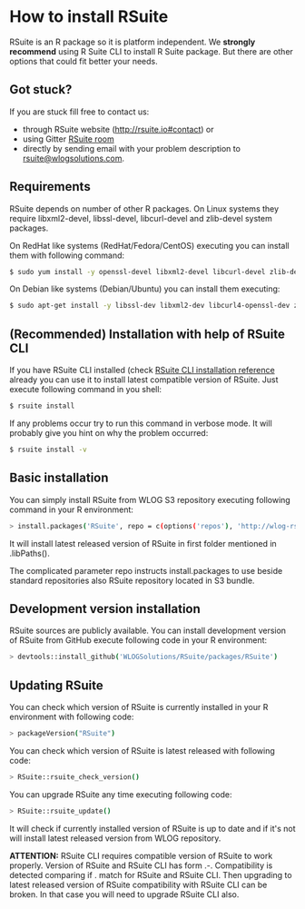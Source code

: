 # How to install RSuite

RSuite is an R package so it is platform independent. We **strongly
recommend** using R Suite CLI to install R Suite package. But there
are other options that could fit better your needs.

## **Got stuck?**

If you are stuck fill free to contact us:

* through RSuite website (http://rsuite.io#contact) or 
* using Gitter [RSuite room](https://gitter.im/WLOGSolutions/RSuite "RSuite room")
* directly by sending email with your problem description to [rsuite@wlogsolutions.com](mailto:rsuite@wlogsolutions.com).

## Requirements

RSuite depends on number of other R packages. On Linux systems they require
libxml2-devel, libssl-devel, libcurl-devel and zlib-devel system packages.

On RedHat like systems (RedHat/Fedora/CentOS) executing you can install them 
with following command:

```bash
$ sudo yum install -y openssl-devel libxml2-devel libcurl-devel zlib-devel
```

On Debian like systems (Debian/Ubuntu) you can install them executing:

```bash
$ sudo apt-get install -y libssl-dev libxml2-dev libcurl4-openssl-dev zlib1g-dev
```

## (Recommended) Installation with help of RSuite CLI

If you have RSuite CLI installed (check [RSuite CLI installation
reference](http://rsuite.io/RSuite_Tutorial.php?article=rsuite_cli_installation.md
"RSuite CLI installation reference.") already you can use it to
install latest compatible version of RSuite. Just execute following
command in you shell:

```bash
$ rsuite install
```

If any problems occur try to run this command in verbose mode. It will probably
give you hint on why the problem occurred:

```bash
$ rsuite install -v
```

## Basic installation

You can simply install RSuite from WLOG S3 repository executing following command
in your R environment:

```bash
> install.packages('RSuite', repo = c(options('repos'), 'http://wlog-rsuite.s3.amazonaws.com'))
```

It will install latest released version of RSuite in first folder mentioned in 
.libPaths().

The complicated parameter repo instructs install.packages to use beside standard repositories
also RSuite repository located in S3 bundle.

## Development version installation

RSuite sources are publicly available. You can install development version of 
RSuite from GitHub execute following code in your R environment:

```bash
> devtools::install_github('WLOGSolutions/RSuite/packages/RSuite')
```

## Updating RSuite

You can check which version of RSuite is currently installed in your R environment
with following code:

```bash
> packageVersion("RSuite")
```

You can check which version of RSuite is latest released with following code:

```bash
> RSuite::rsuite_check_version()
```

You can upgrade RSuite any time executing following code:

```bash
> RSuite::rsuite_update()
```

It will check if currently installed version of RSuite is up to date and if it's
not will install latest released version from WLOG repository.

**ATTENTION:** RSuite CLI requires compatible version of RSuite to work properly.
Version of RSuite and RSuite CLI has form <Maj>.<Min>-<Rel>. Compatibility is 
detected comparing if <Maj>.<Min> match for RSuite and RSuite CLI. Then upgrading
to latest released version of RSuite compatibility with RSuite CLI can be broken.
In that case you will need to upgrade RSuite CLI also.

